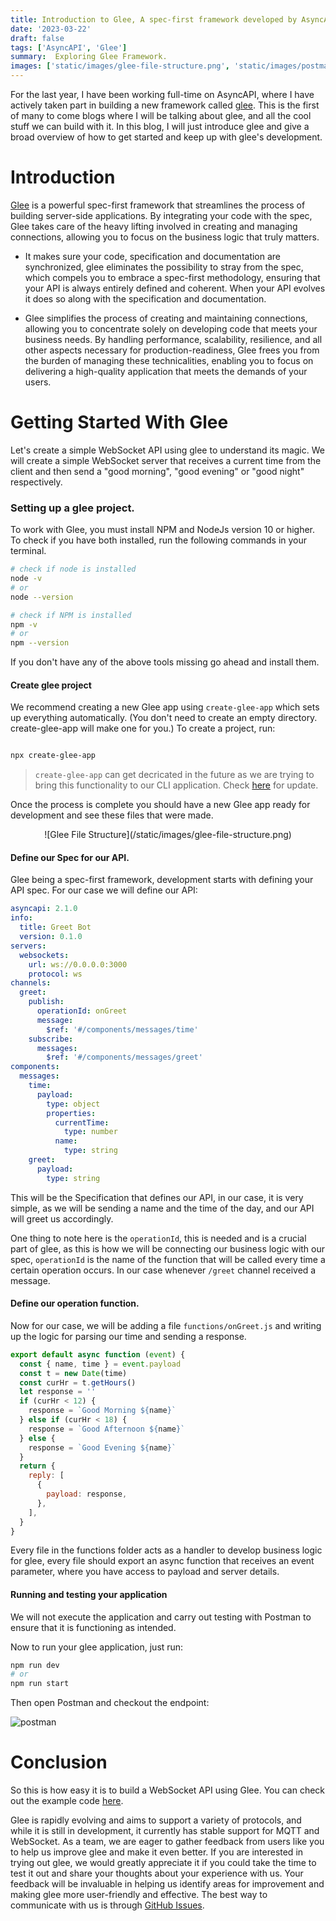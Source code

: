 ```yaml
---
title: Introduction to Glee, A spec-first framework developed by AsyncAPI. 
date: '2023-03-22'
draft: false
tags: ['AsyncAPI', 'Glee']
summary:  Exploring Glee Framework. 
images: ['static/images/glee-file-structure.png', 'static/images/postman-glee-greet.png']
---
```



For the last year, I have been working full-time on AsyncAPI, where I have actively taken part in building a new framework called [glee](https://github.com/asyncapi/glee). This is the first of many to come blogs where I will be talking about glee, and all the cool stuff we can build with it. In this blog, I will just introduce glee and give a broad overview of how to get started and keep up with glee's development.

# Introduction

[Glee](https://github.com/asyncapi/glee) is a powerful spec-first framework that streamlines the process of building server-side applications. By integrating your code with the spec, Glee takes care of the heavy lifting involved in creating and managing connections, allowing you to focus on the business logic that truly matters.

 - It makes sure your code, specification and documentation are synchronized, glee eliminates the possibility to stray from the spec, which compels you to embrace a spec-first methodology, ensuring that your API is always entirely defined and coherent. When your API evolves it does so along with the specification and documentation.

 - Glee simplifies the process of creating and maintaining connections, allowing you to concentrate solely on developing code that meets your business needs. By handling performance, scalability, resilience, and all other aspects necessary for production-readiness, Glee frees you from the burden of managing these technicalities, enabling you to focus on delivering a high-quality application that meets the demands of your users.


# Getting Started With Glee

Let's create a simple WebSocket API using glee to understand its magic. We will create a simple WebSocket server that receives a current time from the client and then send a "good morning", "good evening" or "good night" respectively.

### Setting up a glee project.

To work with Glee, you must install NPM and NodeJs version 10 or higher. To check if you have both installed, run the following commands in your terminal. 

```bash
# check if node is installed
node -v
# or
node --version

# check if NPM is installed
npm -v
# or
npm --version

```

If you don't have any of the above tools missing go ahead and install them.



#### Create glee project 

We recommend creating a new Glee app using `create-glee-app` which sets up everything automatically. (You don't need to create an empty directory. create-glee-app will make one for you.) To create a project, run:

```bash

npx create-glee-app

```

> `create-glee-app` can get decricated in the future as we are trying to bring this functionality to our CLI application. Check [here](https://github.com/asyncapi/cli/pull/418) for update. 


Once the process is complete you should have a new Glee app ready for development and see these files that were made.

<center>
![Glee File Structure](/static/images/glee-file-structure.png)
</center>


#### Define our Spec for our API.

Glee being a spec-first framework, development starts with defining your API spec. For our case we will define our API:


```yaml:asyncapi.yaml
asyncapi: 2.1.0
info:
  title: Greet Bot
  version: 0.1.0
servers:
  websockets:
    url: ws://0.0.0.0:3000
    protocol: ws
channels:
  greet:
    publish:
      operationId: onGreet
      message:
        $ref: '#/components/messages/time'
    subscribe:
      messages:
        $ref: '#/components/messages/greet'
components:
  messages:
    time:
      payload:
        type: object
        properties:
          currentTime:
            type: number
          name:
            type: string
    greet:
      payload:
        type: string
```

This will be the Specification that defines our API, in our case, it is very simple, as we will be sending a name and the time of the day, and our API will greet us accordingly. 

One thing to note here is the `operationId`, this is needed and is a crucial part of glee, as this is how we will be connecting our business logic with our spec, `operationId` is the name of the function that will be called every time a certain operation occurs. In our case whenever `/greet` channel received a message. 

#### Define our operation function.

Now for our case, we will be adding a file `functions/onGreet.js` and writing up the logic for parsing our time and sending a response.

```js:functions/onGreet.js
export default async function (event) {
  const { name, time } = event.payload
  const t = new Date(time)
  const curHr = t.getHours()
  let response = ''
  if (curHr < 12) {
    response = `Good Morning ${name}`
  } else if (curHr < 18) {
    response = `Good Afternoon ${name}`
  } else {
    response = `Good Evening ${name}`
  }
  return {
    reply: [
      {
        payload: response,
      },
    ],
  }
}
```

Every file in the functions folder acts as a handler to develop business logic for glee, every file should export an async function that receives an event parameter, where you have access to payload and server details. 


#### Running and testing your application 

We will not execute the application and carry out testing with Postman to ensure that it is functioning as intended. 

Now to run your glee application, just run:

```bash
npm run dev
# or 
npm run start
```

Then open Postman and checkout the endpoint: 

![postman](/static/images/postman-glee-greet.png)


# Conclusion

So this is how easy it is to build a WebSocket API using Glee. You can check out the example code [here](https://github.com/Souvikns/greet-bot).

Glee is rapidly evolving and aims to support a variety of protocols, and while it is still in development, it currently has stable support for MQTT and WebSocket. As a team, we are eager to gather feedback from users like you to help us improve glee and make it even better. If you are interested in trying out glee, we would greatly appreciate it if you could take the time to test it out and share your thoughts about your experience with us. Your feedback will be invaluable in helping us identify areas for improvement and making glee more user-friendly and effective. The best way to communicate with us is through [GitHub Issues](https://github.com/asyncapi/glee/issues).
